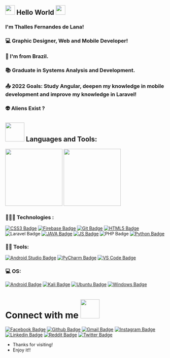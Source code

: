 <!-- Welcome -->
## <img src=https://github.com/TheDudeThatCode/TheDudeThatCode/blob/master/Assets/Hi.gif width="30"> Hello World <img src=https://github.com/TheDudeThatCode/TheDudeThatCode/blob/master/Assets/Earth.gif width="30">

### I'm Thalles Fernandes de Lana!
### 💻 Graphic Designer, Web and Mobile Developer!
### 🏡 I'm from Brazil.
### 📚 Graduate in Systems Analysis and Development.
### 📤 2022 Goals: Study Angular, deepen my knowledge in mobile development and improve my knowledge in Laravel!
### 👽 Aliens Exist ?

<!-- Linguagens e Ferramentas -->
## <img src=https://github.com/TheDudeThatCode/TheDudeThatCode/blob/master/Assets/Developer.gif width="60"> Languages and Tools:
<div>
  <img height="180em" src="https://github-readme-stats.vercel.app/api?username=ThallesLana&show_icons=true&theme=synthwave")/>
  <img height="180em" src="https://github-readme-stats.vercel.app/api/top-langs/?username=ThallesLana&layout=compact&theme=synthwave")/>
</div>

### 👨🏻‍💻 Technologies :
[![CSS3 Badge](https://img.shields.io/badge/CSS3-1572B6?style=for-the-badge&logo=css3&logoColor=white)](https://developer.mozilla.org/pt-BR/docs/Web/CSS)
[![Firebase Badge](https://img.shields.io/badge/firebase-ffca28?style=for-the-badge&logo=firebase&logoColor=black)](https://firebase.google.com/?hl=pt)
[![Git Badge](https://img.shields.io/badge/Git-F05032?style=for-the-badge&logo=git&logoColor=white)](https://git-scm.com)
[![HTML5 Badge](https://img.shields.io/badge/HTML5-E34F26?style=for-the-badge&logo=html5&logoColor=white)](https://developer.mozilla.org/pt-BR/docs/Glossary/HTML5)
![Laravel Badge](https://img.shields.io/badge/Laravel-FF2D20?style=for-the-badge&logo=laravel&logoColor=white)
[![JAVA Badge](https://img.shields.io/badge/Java-ED8B00?style=for-the-badge&logo=java&logoColor=white)](https://www.java.com/pt-BR/about/whatis_java.jsp)
[![JS Badge](https://img.shields.io/badge/JavaScript-F7DF1E?style=for-the-badge&logo=javascript&logoColor=black)](https://developer.mozilla.org/pt-BR/docs/Web/JavaScript)
![PHP Badge](https://img.shields.io/badge/PHP-777BB4?style=for-the-badge&logo=php&logoColor=white)
[![Python Badge](https://img.shields.io/badge/Python-3776AB?style=for-the-badge&logo=python&logoColor=white)](https://www.python.org)

### 👩‍💻 Tools:
[![Android Studio Badge](https://img.shields.io/badge/Android_Studio-3DDC84?style=for-the-badge&logo=android-studio&logoColor=white)](https://developer.android.com)
[![PyCharm Badge](https://img.shields.io/badge/PyCharm-000000.svg?&style=for-the-badge&logo=PyCharm&logoColor=white)](https://www.jetbrains.com/pt-br/pycharm/)
[![VS Code Badge](https://img.shields.io/badge/Visual_Studio_Code-0078D4?style=for-the-badge&logo=visual%20studio%20code&logoColor=white)](https://code.visualstudio.com)

### 💻 OS:
[![Android Badge](https://img.shields.io/badge/Android-3DDC84?style=for-the-badge&logo=android&logoColor=white)](https://www.android.com/intl/pt-BR_br/)
[![Kali Badge](https://img.shields.io/badge/Kali_Linux-557C94?style=for-the-badge&logo=kali-linux&logoColor=white)](https://www.kali.org)
[![Ubuntu Badge](https://img.shields.io/badge/Ubuntu-E95420?style=for-the-badge&logo=ubuntu&logoColor=white)](https://ubuntu.com/download)
[![Windows Badge](https://img.shields.io/badge/Windows-0078D6?style=for-the-badge&logo=windows&logoColor=white)](https://www.microsoft.com/pt-br/windows/)

<!-- Contato -->
# Connect with me <img src=https://github.com/TheDudeThatCode/TheDudeThatCode/blob/master/Assets/Handshake.gif width="60">

[![Facebook Badge](https://img.shields.io/badge/Facebook-1877F2?style=for-the-badge&logo=facebook&logoColor=white)](https://www.facebook.com/Thalles.Lana/)
[![Github Badge](https://img.shields.io/badge/GitHub-100000?style=for-the-badge&logo=github&logoColor=white)](https://github.com/ThallesLana)
[![Gmail Badge](https://img.shields.io/badge/Gmail-D14836?style=for-the-badge&logo=gmail&logoColor=white)](https://mail.google.com/mail/u/0/#inbox?compose=GTvVlcSPFrGpFdFRJdhQpXzKvDDmhfPvgkCgkmKNjgsfvPbkqhKzqBsbbjxJDFVXtllGMWJZggpTj)
[![Instagram Badge](https://img.shields.io/badge/Instagram-E4405F?style=for-the-badge&logo=instagram&logoColor=white)](https://www.instagram.com/thalles_lana/)
[![Linkedin Badge](https://img.shields.io/badge/LinkedIn-0077B5?style=for-the-badge&logo=linkedin&logoColor=white)](https://www.linkedin.com/in/thalles-lana/)
[![Reddit Badge](https://img.shields.io/badge/Reddit-FF4500?style=for-the-badge&logo=reddit&logoColor=white)](https://www.reddit.com/user/Gastlyddr5)
[![Twitter Badge](https://img.shields.io/badge/Twitter-1DA1F2?style=for-the-badge&logo=twitter&logoColor=white)](https://twitter.com/Thalles_Lana)

- Thanks for visiting!
- Enjoy it!!
<!--
**ThallesLana/ThallesLana** is a ✨ _special_ ✨ repository because its `README.md` (this file) appears on your GitHub profile.

Here are some ideas to get you started:

- 🔭 I’m currently working on ...
- 🌱 I’m currently learning ...
- 👯 I’m looking to collaborate on ...
- 🤔 I’m looking for help with ...
- 💬 Ask me about ...
- 📫 How to reach me: ...
- 😄 Pronouns: ...
- ⚡ Fun fact: ...
-->
